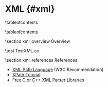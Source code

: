 
XML    {#xml}
===

\tableofcontents

\tableofcontents

\section xml_overview Overview

\test TestXML.cc

\section xml_references References

  - [XML Path Language](http://www.w3.org/TR/xpath) (W3C Recommendation)
  - [XPath Tutorial](http://www.w3schools.com/xpath/default.asp)
  - [Free C or C++ XML Parser Libraries](http://lars.ruoff.free.fr/xmlcpp)
